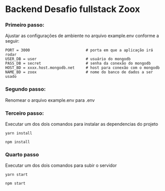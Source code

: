 # Backend Desafio fullstack Zoox

### Primeiro passo: 
Ajustar as configurações de ambiente no arquivo example.env conforme a seguir:

```
PORT = 3000                         # porta em que a aplicação irá rodar
USER_DB = user                      # usuário do mongodb
PASS_DB = secret                    # senha da conexão do mongodb
HOST_BD = xxxx.host.mongodb.net     # host para conexão com o mongodb
NAME_BD = zoox                      # nome do banco de dados a ser usado
```

### Segundo passo:
Renomear o arquivo example.env para .env

### Terceiro passo:
Executar um dos dois comandos para instalar as dependencias do projeto
```
yarn install

npm install
```

### Quarto passo
Executar um dos dois comandos para subir o servidor
```
yarn start

npm start
```
